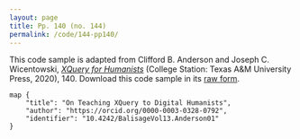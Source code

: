 ```yaml
---
layout: page
title: Pp. 140 (no. 144)
permalink: /code/144-pp140/
---
```


This code sample is adapted from Clifford B. Anderson and Joseph C. Wicentowski, 
[_XQuery for Humanists_](/) (College Station: Texas A&M University Press, 2020), 140. 
Download this code sample in its [raw form](/code/144-pp140/144-pp140.xq).

```xquery
map {
    "title": "On Teaching XQuery to Digital Humanists",
    "author": "https://orcid.org/0000-0003-0328-0792",
    "identifier": "10.4242/BalisageVol13.Anderson01"
}
```  
